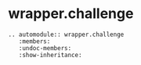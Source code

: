 # wrapper.challenge

```{eval-rst}
.. automodule:: wrapper.challenge
   :members:
   :undoc-members:
   :show-inheritance:
```
